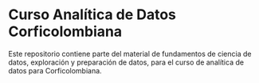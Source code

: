 # Curso Analítica de Datos Corficolombiana

Este repositorio contiene parte del material de fundamentos de ciencia de datos, exploración y preparación de datos, para el curso de analítica de datos para Corficolombiana.

